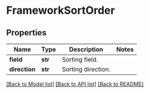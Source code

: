 # FrameworkSortOrder

## Properties
Name | Type | Description | Notes
------------ | ------------- | ------------- | -------------
**field** | **str** | Sorting field. | 
**direction** | **str** | Sorting direction. | 

[[Back to Model list]](../README.md#documentation-for-models) [[Back to API list]](../README.md#documentation-for-api-endpoints) [[Back to README]](../README.md)


